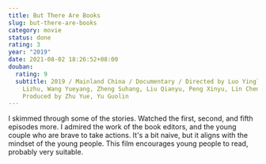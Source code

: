 ```yaml
---
title: But There Are Books
slug: but-there-are-books
category: movie
status: done
rating: 3
year: "2019"
date: 2021-08-02 18:26:52+08:00
douban:
  rating: 9
  subtitle: 2019 / Mainland China / Documentary / Directed by Luo Yingluan, Yang
    Lizhu, Wang Yueyang, Zheng Suhang, Liu Qianyu, Peng Xinyu, Lin Chenxi /
    Produced by Zhu Yue, Yu Guolin
---
```


I skimmed through some of the stories. Watched the first, second, and fifth episodes more. I admired the work of the book editors, and the young couple who are brave to take actions. It's a bit naive, but it aligns with the mindset of the young people. This film encourages young people to read, probably very suitable.
